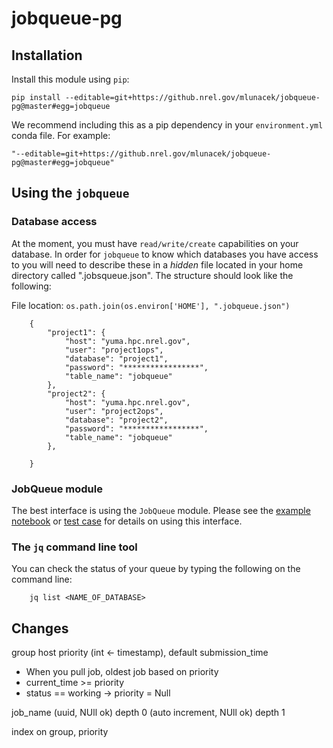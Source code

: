 # jobqueue-pg

## Installation

Install this module using `pip`:

    pip install --editable=git+https://github.nrel.gov/mlunacek/jobqueue-pg@master#egg=jobqueue

We recommend including this as a pip dependency in your `environment.yml` conda file.  For example:

    "--editable=git+https://github.nrel.gov/mlunacek/jobqueue-pg@master#egg=jobqueue"


## Using the `jobqueue`

### Database access

At the moment, you must have `read/write/create` capabilities on your database.  In order for `jobqueue` to know which databases you have access to you will need to describe these in a *hidden* file located in your home directory called ".jobsqueue.json". The structure should look like the following:

File location: `os.path.join(os.environ['HOME'], ".jobqueue.json")`

        {
            "project1": {
                "host": "yuma.hpc.nrel.gov",
                "user": "project1ops",
                "database": "project1",
                "password": "*****************",
                "table_name": "jobqueue"
            },
            "project2": {
                "host": "yuma.hpc.nrel.gov",
                "user": "project2ops",
                "database": "project2",
                "password": "*****************",
                "table_name": "jobqueue"
            },

        }

### JobQueue module

The best interface is using the `JobQueue` module.  Please see the [example notebook](notebooks/example.ipynb) or [test case](test/test_interface.py) for details on using this interface.

### The `jq` command line tool

You can check the status of your queue by typing the following on the command line:

        jq list <NAME_OF_DATABASE>

## Changes

group
host
priority (int <- timestamp), default submission_time

- When you pull job, oldest job based on priority
- current_time >= priority
- status == working -> priority = Null



job_name (uuid, NUll ok)
depth 0 (auto increment, NUll ok)
depth 1


index on group, priority


